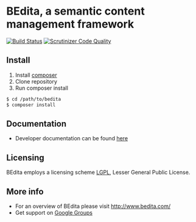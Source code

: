# BEdita, a semantic content management framework

[![Build Status](https://travis-ci.org/bedita/bedita.svg?branch=4-develop)](https://travis-ci.org/bedita/bedita)
[![Scrutinizer Code Quality](https://scrutinizer-ci.com/g/bedita/bedita/badges/quality-score.png?b=4-develop)](https://scrutinizer-ci.com/g/bedita/bedita/?branch=4-develop)

## Install

1. Install [composer](https://getcomposer.org/doc/00-intro.md#installation-linux-unix-osx)
2. Clone repository
3. Run composer install

 ```bash
 $ cd /path/to/bedita
 $ composer install
 ```

## Documentation

 * Developer documentation can be found [here](http://bedita.readthedocs.org/en/4-develop)

## Licensing

BEdita employs a licensing scheme [LGPL](/bedita/bedita/blob/master/LICENSE.LGPL), Lesser General Public License.

## More info

 * For an overview of BEdita please visit http://www.bedita.com/
 * Get support on [Google Groups](https://groups.google.com/forum/#!forum/bedita)

